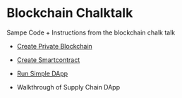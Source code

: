 # Blockchain Chalktalk
Sampe Code + Instructions from the blockchain chalk talk

- [Create Private Blockchain](https://github.com/jomit/blockchainchalktalk/blob/master/1_PrivateBlockchain.md)

- [Create Smartcontract](https://github.com/jomit/blockchainchalktalk/blob/master/2_SmartContracts.md)

- [Run Simple DApp](https://github.com/jomit/blockchainchalktalk/blob/master/3_DApp.md)

- Walkthrough of Supply Chain DApp